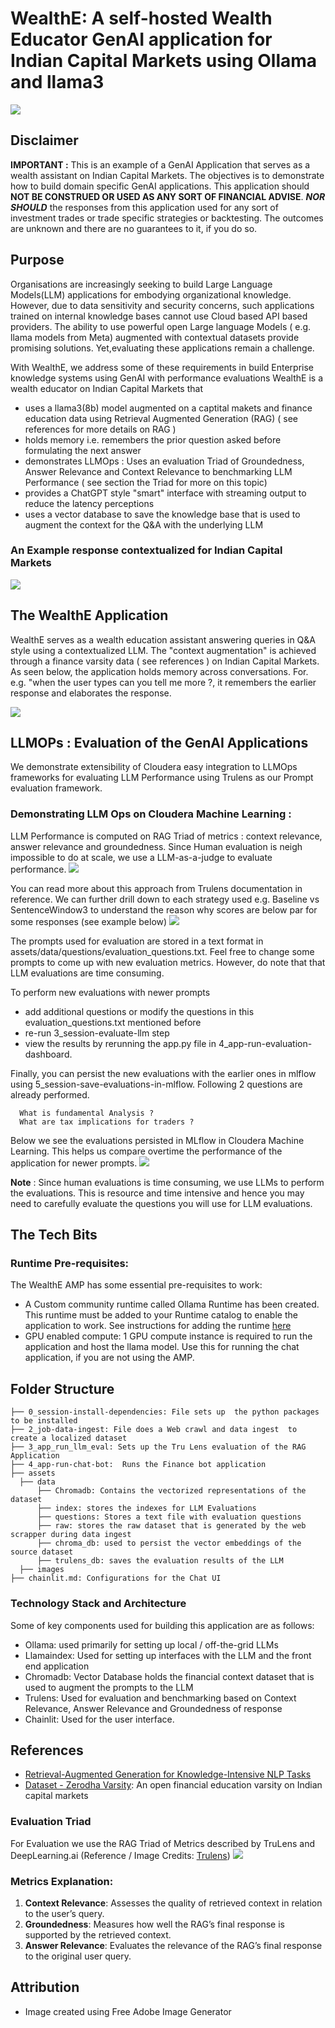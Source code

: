 # WealthE:  A self-hosted Wealth Educator GenAI application for Indian Capital Markets using Ollama and llama3

![](./assets/images/app-logo.png)
## Disclaimer ##
**IMPORTANT :** This is an example of a GenAI Application that serves as a wealth assistant on Indian Capital Markets. The objectives is to demonstrate how to build domain specific GenAI applications. This application should **NOT BE CONSTRUED OR USED AS ANY SORT OF FINANCIAL ADVISE**. ***NOR SHOULD*** the responses from this application used for any sort of investment trades or trade specific strategies or backtesting. The outcomes are unknown and there are no guarantees to it, if you do so.  

## Purpose ## 
  Organisations are increasingly seeking to build Large Language Models(LLM) applications for embodying organizational knowledge. However, due to data sensitivity and security concerns, such applications trained on internal knowledge bases cannot use Cloud based API based providers. The ability to use  powerful open Large language Models ( e.g. llama models from Meta) augmented with contextual datasets provide promising solutions. Yet,evaluating these applications remain a challenge. 

   With WealthE, we address some of these requirements in build Enterprise knowledge systems using GenAI with performance evaluations
   WealthE is a wealth educator on Indian Capital Markets that
  - uses a llama3(8b) model augmented on a captital makets and finance education data using Retrieval Augmented Generation (RAG) ( see references for more details on RAG )
  - holds memory i.e. remembers the prior question asked before formulating the next answer
  - demonstrates LLMOps : Uses an evaluation Triad of Groundedness, Answer Relevance and Context Relevance to benchmarking LLM Performance ( see section the Triad for more on this topic)
  - provides a ChatGPT style "smart" interface with streaming output to reduce the latency perceptions
  - uses a vector database to save the knowledge base that is used to augment the context for the Q&A with the underlying LLM 

### An Example response contextualized for Indian Capital Markets

![](assets/images/ex_contextualization.png)

## The WealthE Application
  WealthE serves as a wealth education assistant answering queries in Q&A style using a contextualized LLM. The "context augmentation" is
  achieved through a finance varsity data ( see references ) on Indian Capital Markets. As seen below, the application holds memory 
  across conversations. For. e.g. "when the user types can you tell me more ?, it remembers the earlier response and elaborates the response.
  
  ![](./assets/images/ex_context_memory.png)
  

## LLMOPs : Evaluation of the GenAI  Applications 
  We demonstrate extensibility of Cloudera easy integration to LLMOps frameworks  for evaluating LLM Performance using Trulens as our Prompt evaluation framework. 
  
  
  ### Demonstrating LLM Ops on Cloudera Machine Learning : 
  LLM Performance is computed on RAG Triad of  metrics : context relevance, answer relevance and groundedness. Since Human evaluation is neigh impossible to do at scale, we use a LLM-as-a-judge to evaluate performance. 
  ![](./assets/images/trulens_dashboard.png)
  
  You can read more about this approach from Trulens documentation in reference. We can further drill down to each strategy used e.g. Baseline vs SentenceWindow3 to understand the reason why scores are below par for some responses (see example below)
  ![](./assets/images/Trulens-dashboard.png)

  The prompts used for evaluation are stored in a text format in assets/data/questions/evaluation_questions.txt. Feel free to change some prompts to come up with new evaluation metrics. However, do note that that LLM evaluations are time consuming.

  To perform new evaluations with newer prompts
  - add additional questions or modify the questions in this evaluation_questions.txt mentioned before 
  - re-run 3_session-evaluate-llm step 
  - view the results by rerunning the app.py file in 4_app-run-evaluation-dashboard.

  Finally, you can persist the new evaluations with the earlier ones in mlflow using 5_session-save-evaluations-in-mlflow. Following 2 questions are already performed. 
  ```
    What is fundamental Analysis ? 
    What are tax implications for traders ?
  ```
  
  Below we see the evaluations persisted in MLflow in Cloudera Machine Learning. This helps us compare overtime the performance of the application for newer prompts.
    ![](./assets/images/Experiment.jpg)
  
  
  
  **Note** : Since human evaluations is time consuming, we use LLMs to perform the evaluations. This is resource and time intensive and hence you may need to carefully
  evaluate the questions you will use for LLM evaluations. 
  
  
## The Tech Bits ##
### Runtime Pre-requisites: ##
The WealthE AMP has some essential pre-requisites to work:
- A Custom community runtime called Ollama Runtime has been created. This runtime must be added to your Runtime catalog to enable the application to work. See instructions for adding the runtime [here](https://github.com/cloudera/community-ml-runtimes/tree/main/ollama)
-  GPU enabled compute: 1 GPU compute  instance is required to run the application and host the llama model. Use this for running the chat application, if you are not using the AMP. 

## Folder Structure ##
```
├── 0_session-install-dependencies: File sets up  the python packages to be installed
├── 2_job-data-ingest: File does a Web crawl and data ingest  to create a localized dataset
├── 3_app_run_llm_eval: Sets up the Tru Lens evaluation of the RAG Application
├── 4_app-run-chat-bot:  Runs the Finance bot application
├── assets
  ├── data
      ├── Chromadb: Contains the vectorized representations of the dataset 
      ├── index: stores the indexes for LLM Evaluations
      ├── questions: Stores a text file with evaluation questions
      ├── raw: stores the raw dataset that is generated by the web scrapper during data ingest
      ├── chroma_db: used to persist the vector embeddings of the source dataset
      ├── trulens_db: saves the evaluation results of the LLM 
  ├── images
├── chainlit.md: Configurations for the Chat UI
```

### Technology Stack and Architecture ###
Some of key components used for building this application are as follows:
- Ollama: used primarily for setting up local / off-the-grid LLMs
- Llamaindex: Used for setting up interfaces with the LLM and the front end application
- Chromadb: Vector Database holds the financial context dataset that is used to augment the prompts to the LLM
- Trulens: Used for evaluation and benchmarking based on Context Relevance, Answer Relevance and Groundedness of response 
- Chainlit: Used for the user interface. 


## References ##
- [Retrieval-Augmented Generation for Knowledge-Intensive NLP Tasks](https://arxiv.org/pdf/2005.11401)
- [Dataset - Zerodha Varsity](https://zerodha.com/varsity/): An open financial education varsity on Indian capital markets

### Evaluation Triad ## 
For Evaluation we use the RAG Triad of Metrics described by TruLens and DeepLearning.ai 
(Reference / Image Credits: [Trulens](https://www.trulens.org/trulens_eval/getting_started/core_concepts/rag_triad/))
![](./assets/images/RAGTriad.jpg)

### Metrics Explanation:
1. **Context Relevance**: Assesses the quality of retrieved context in relation to the user’s query.
2. **Groundedness**: Measures how well the RAG’s final response is supported by the retrieved context.
3. **Answer Relevance**: Evaluates the relevance of the RAG’s final response to the original user query.

## Attribution ##
- Image created using Free Adobe Image Generator